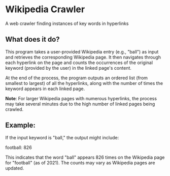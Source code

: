 # Wikipedia Crawler
 A web crawler finding instances of key words in hyperlinks

## What does it do?
This program takes a user-provided Wikipedia entry (e.g., "ball") as input and retrieves the corresponding Wikipedia page. It then navigates through each hyperlink on the page and counts the occurrences of the original keyword (provided by the user) in the linked page's content.

At the end of the process, the program outputs an ordered list (from smallest to largest) of all the hyperlinks, along with the number of times the keyword appears in each linked page.

**Note**: For larger Wikipedia pages with numerous hyperlinks, the process may take several minutes due to the high number of linked pages being crawled.

## Example:
If the input keyword is "ball," the output might include:

football: 826

This indicates that the word "ball" appears 826 times on the Wikipedia page for "football" (as of 2021). The counts may vary as Wikipedia pages are updated.
